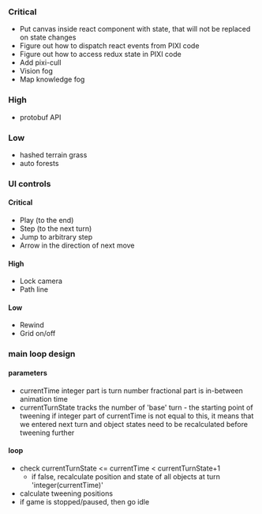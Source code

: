 ### Critical
- Put canvas inside react component with state, that will not be replaced on state changes
- Figure out how to dispatch react events from PIXI code
- Figure out how to access redux state in PIXI code
- Add pixi-cull
- Vision fog
- Map knowledge fog
### High
- protobuf API
### Low
- hashed terrain grass
- auto forests

### UI controls
#### Critical
- Play (to the end)
- Step (to the next turn)
- Jump to arbitrary step
- Arrow in the direction of next move
#### High
- Lock camera
- Path line
#### Low
- Rewind
- Grid on/off


### main loop design
#### parameters
- currentTime
    integer part is turn number
    fractional part is in-between animation time
- currentTurnState
    tracks the number of 'base' turn - the starting point of tweening
    if integer part of currentTime is not equal to this, it means that we entered next turn and object states need to be recalculated before tweening further
#### loop
- check currentTurnState <= currentTime < currentTurnState+1
    + if false, recalculate position and state of all objects at turn 'integer(currentTime)'
- calculate tweening positions
- if game is stopped/paused, then go idle